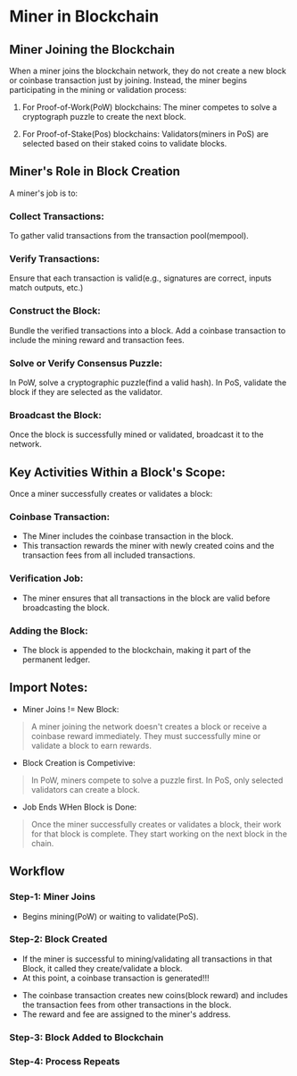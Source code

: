 # Miner in Blockchain 
## Miner Joining the Blockchain
When a miner joins the blockchain network, they do not create a new block or coinbase transaction just by joining. Instead, the miner begins participating in the mining or validation process: 
1. For Proof-of-Work(PoW) blockchains: 
The miner competes to solve a cryptograph puzzle to create the next block. 

2. For Proof-of-Stake(Pos) blockchains: 
Validators(miners in PoS) are selected based on their staked coins to validate blocks. 

## Miner's Role in Block Creation 
A miner's job is to:
### Collect Transactions:
To gather valid transactions from the transaction pool(mempool).

### Verify Transactions:
Ensure that each transaction is valid(e.g., signatures are correct, inputs match outputs, etc.)

### Construct the Block:
Bundle the verified transactions into a block.
Add a coinbase transaction to include the mining reward and transaction fees. 

### Solve or Verify Consensus Puzzle: 
In PoW, solve a cryptographic puzzle(find a valid hash).
In PoS, validate the block if they are selected as the validator. 

### Broadcast the Block: 
Once the block is successfully mined or validated, broadcast it to the network. 

## Key Activities Within a Block's Scope:
Once a miner successfully creates or validates a block: 
### Coinbase Transaction:
* The Miner includes the coinbase transaction in the block.
* This transaction rewards the miner with newly created coins and the transaction fees from all included transactions. 

### Verification Job:
* The miner ensures that all transactions in the block are valid before broadcasting the block.

### Adding the Block:
* The block is appended to the blockchain, making it part of the permanent ledger. 

## Import Notes: 
* Miner Joins != New Block: 
> A miner joining the network doesn't creates a block or receive a coinbase reward immediately.
> They must successfully mine or validate a block to earn rewards. 

* Block Creation is Competivive: 
> In PoW, miners compete to solve a puzzle first. 
> In PoS, only selected validators can create a block.


* Job Ends WHen Block is Done: 
> Once the miner successfully creates or validates a block, their work for that block is complete.
> They start working on the next block in the chain. 

## Workflow 
### Step-1: Miner Joins
* Begins mining(PoW) or waiting to validate(PoS).

### Step-2: Block Created 
* If the miner is successful to mining/validating all transactions in that Block, it called they create/validate a block.
* At this point, a coinbase transaction is generated!!!
- The coinbase transaction creates new coins(block reward) and includes the transaction fees from other transactions in the block.
- The reward and fee are assigned to the miner's address. 

### Step-3: Block Added to Blockchain 


### Step-4: Process Repeats